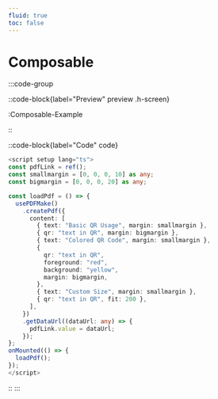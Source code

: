 ```yaml
---
fluid: true
toc: false
---
```


# Composable

:::code-group

::code-block{label="Preview" preview .h-screen}

:Composable-Example

::

::code-block{label="Code" code}

```ts []{7}
<script setup lang="ts">
const pdfLink = ref();
const smallmargin = [0, 0, 0, 10] as any;
const bigmargin = [0, 0, 0, 20] as any;

const loadPdf = () => {
  usePDFMake()
    .createPdf({
      content: [
        { text: "Basic QR Usage", margin: smallmargin },
        { qr: "text in QR", margin: bigmargin },
        { text: "Colored QR Code", margin: smallmargin },
        {
          qr: "text in QR",
          foreground: "red",
          background: "yellow",
          margin: bigmargin,
        },
        { text: "Custom Size", margin: smallmargin },
        { qr: "text in QR", fit: 200 },
      ],
    })
    .getDataUrl((dataUrl: any) => {
      pdfLink.value = dataUrl;
    });
};
onMounted(() => {
  loadPdf();
});
</script>
```

::
:::
